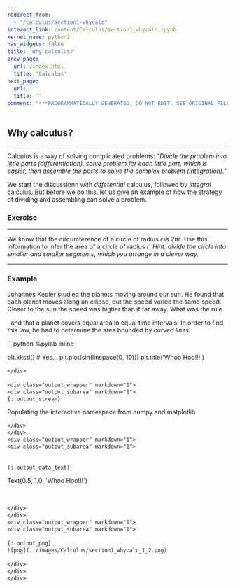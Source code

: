 ```yaml
---
redirect_from:
  - "/calculus/section1-whycalc"
interact_link: content/Calculus/section1_whycalc.ipynb
kernel_name: python3
has_widgets: false
title: 'Why calculus?'
prev_page:
  url: /index.html
  title: 'Calculus'
next_page:
  url: 
  title: ''
comment: "***PROGRAMMATICALLY GENERATED, DO NOT EDIT. SEE ORIGINAL FILES IN /content***"
---
```



## Why calculus?
---

Calculus is a way of solving complicated problems: _"Divide the problem into little parts (differentiation), solve problem for each little part, which is easier, then assemble the parts to solve the complex problem (integration)."_

We start the discussionn with _differential_ calculus, followed by _integral_ calculus. But before we do this, let us give an example of how the strategy of dividing and assembling can solve a problem.


### Exercise
---

We know that the circumference of a circle of radius $r$ is $2\pi r$. Use this information to infer the area of a circle of radius $r$. _Hint: divide the circle into smaller and smaller segments, which you arrange in a clever way._ 

---

### Example

Johannes Kepler studied the planets moving around our sun. He found that each planet moves along an ellipse, but the speed varied  the same speed. Closer to the sun the speed was higher than if far away. What was the rule 



, and that a planet covers equal area in equal time intervals. In order to find this law, he had to determine the area bounded by _curved lines_.









<div markdown="1" class="cell code_cell">
<div class="input_area" markdown="1">
```python
%pylab inline

plt.xkcd()  # Yes...
plt.plot(sin(linspace(0, 10)))
plt.title('Whoo Hoo!!!')

```
</div>

<div class="output_wrapper" markdown="1">
<div class="output_subarea" markdown="1">
{:.output_stream}
```
Populating the interactive namespace from numpy and matplotlib
```
</div>
</div>
<div class="output_wrapper" markdown="1">
<div class="output_subarea" markdown="1">


{:.output_data_text}
```
Text(0.5, 1.0, 'Whoo Hoo!!!')
```


</div>
</div>
<div class="output_wrapper" markdown="1">
<div class="output_subarea" markdown="1">

{:.output_png}
![png](../images/Calculus/section1_whycalc_1_2.png)

</div>
</div>
</div>



